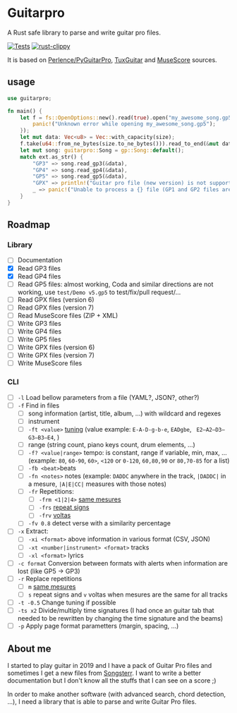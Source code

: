 # Guitarpro

A Rust safe library to parse and write guitar pro files.

[![Tests](https://github.com/slundi/guitarpro/actions/workflows/rust.yml/badge.svg)](https://github.com/slundi/guitarpro/actions/workflows/rust.yml) [![rust-clippy](https://github.com/slundi/guitarpro/actions/workflows/rust-clippy.yml/badge.svg)](https://github.com/slundi/guitarpro/actions/workflows/rust-clippy.yml)

It is based on [Perlence/PyGuitarPro](https://github.com/Perlence/PyGuitarPro), [TuxGuitar](http://tuxguitar.com.ar/) and [MuseScore](https://musescore.org) sources.

## usage

```rust
use guitarpro;

fn main() {
    let f = fs::OpenOptions::new().read(true).open("my_awesome_song.gp5").unwrap_or_else(|_error| {
        panic!("Unknown error while opening my_awesome_song.gp5");
    });
    let mut data: Vec<u8> = Vec::with_capacity(size);
    f.take(u64::from_ne_bytes(size.to_ne_bytes())).read_to_end(&mut data).unwrap_or_else(|_error|{panic!("Unable to read file contents");});
    let mut song: guitarpro::Song = gp::Song::default();
    match ext.as_str() {
        "GP3" => song.read_gp3(&data),
        "GP4" => song.read_gp4(&data),
        "GP5" => song.read_gp5(&data),
        "GPX" => println!("Guitar pro file (new version) is not supported yet"), //new Guitar Pro files
        _ => panic!("Unable to process a {} file (GP1 and GP2 files are not supported)", ext),
    }
}
```

## Roadmap

### Library

* [ ] Documentation
* [x] Read GP3 files
* [x] Read GP4 files
* [ ] Read GP5 files: almost working, Coda and similar directions are not working, use `test/Demo v5.gp5` to test/fix/pull request/...
* [ ] Read GPX files (version 6)
* [ ] Read GPX files (version 7)
* [ ] Read MuseScore files (ZIP + XML)
* [ ] Write GP3 files
* [ ] Write GP4 files
* [ ] Write GP5 files
* [ ] Write GPX files (version 6)
* [ ] Write GPX files (version 7)
* [ ] Write MuseScore files

### CLI

* [ ] `-l` Load bellow parameters from a file (YAML?, JSON?, other?)
* [ ] `-f` Find in files
  * [ ] song information (artist, title, album, ...) with wildcard and regexes
  * [ ] instrument
  * [ ] `-ft <value>` [tuning](https://en.wikipedia.org/wiki/List_of_guitar_tunings) (value example: `E-A-D-g-b-e`, `EADgbe`, ` E2–A2–D3–G3–B3–E4`, )
  * [ ] range (string count, piano keys count, drum elements, ...)
  * [ ] `-f? <value|range>` tempo: is constant, range if variable, min, max, ... (example: `80`, `60-90`, `60>`, `<120` or `0-120`, `60,80,90` or `80,70-85` for a list)
  * [ ] `-fb <beat>`beats
  * [ ] `-fn <notes>` notes (example: `DADDC` anywhere in the track, `|DADDC|` in a mesure, `|A|E|CC|` measures with those notes)
  * [ ] `-fr` Repetitions:
    * [ ] `-frm <1|2|4>` [same mesures](https://musescore.org/en/handbook/4/measure-and-multi-measure-repeats)
    * [ ] `-frs` [repeat signs](https://musescore.org/en/handbook/4/repeat-signs)
    * [ ] `-frv` [voltas](https://musescore.org/en/handbook/4/voltas)
  * [ ] `-fv 0.8` detect verse with a similarity percentage
* [ ] `-x` Extract:
  * [ ] `-xi <format>` above information in various format (CSV, JSON)
  * [ ] `-xt <number|instrument> <format>` tracks
  * [ ] `-xl <format>` lyrics
* [ ] `-c format` Conversion between formats with alerts when information are lost (like GP5 -> GP3)
* [ ] `-r` Replace repetitions 
  * [ ] `m` [same mesures](https://musescore.org/en/handbook/4/measure-and-multi-measure-repeats)
  * [ ] `s` repeat signs and `v` voltas when mesures are the same for all tracks
* [ ] `-t -0.5` Change tuning if possible
* [ ] `-ts x2` Divide/multiply time signatures (I had once an guitar tab that needed to be rewritten by changing the time signature and the beams)
* [ ] `-p` Apply page format parametters (margin, spacing, ...)

## About me

I started to play guitar in 2019 and I have a pack of Guitar Pro files and sometimes I get a new files from [Songsterr](https://www.songsterr.com/). I want to write a better documentation but I don't know all the stuffs that I can see on a score ;)

In order to make another software (with advanced search, chord detection, ...), I need a library that is able to parse and write Guitar Pro files.
